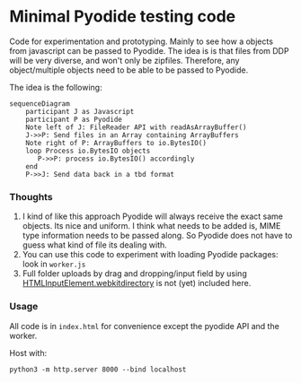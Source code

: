 # Minimal Pyodide testing code

Code for experimentation and prototyping. Mainly to see how a objects from javascript can be passed to Pyodide. The idea is is that files from DDP will be very diverse, and won't only be zipfiles. Therefore, any object/multiple objects need to be able to be passed to Pyodide. 

The idea is the following:

```mermaid
sequenceDiagram
    participant J as Javascript
    participant P as Pyodide
    Note left of J: FileReader API with readAsArrayBuffer()
    J->>P: Send files in an Array containing ArrayBuffers 
    Note right of P: ArrayBuffers to io.BytesIO()
    loop Process io.BytesIO objects
       P->>P: process io.BytesIO() accordingly
    end
    P->>J: Send data back in a tbd format
```

### Thoughts

1. I kind of like this approach Pyodide will always receive the exact same objects. Its nice and uniform.
I think what needs to be added is, MIME type information needs to be passed along. So Pyodide does not have to guess what kind of file its dealing with.
2. You can use this code to experiment with loading Pyodide packages: look in `worker.js` 
3. Full folder uploads by drag and dropping/input field by using [HTMLInputElement.webkitdirectory](https://developer.mozilla.org/en-US/docs/Web/API/HTMLInputElement/webkitdirectory) is not (yet) included here.


### Usage

All code is in `index.html` for convenience except the pyodide API and the worker.

Host with:

```
python3 -m http.server 8000 --bind localhost
```
